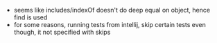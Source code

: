 - seems like includes/indexOf doesn't do deep equal on object, hence find is used
- for some reasons, running tests from intellij, skip certain tests even though, it not specified with skips